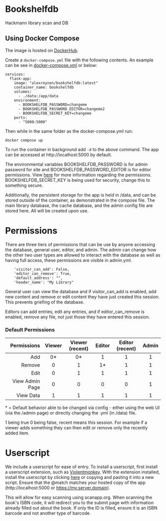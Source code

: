 # Bookshelfdb
Hackmann library scan and DB



## Using Docker Compose
The image is hosted on [DockerHub]("https://hub.docker.com/r/alexreynen/bookshelfdb").

Create a ```docker-compose.yml``` file with the following contents. An example can be see in [docker-compose.yml](/docker-compose.yml) or below:
```
services:
  flask-app:
    image: "alexreynen/bookshelfdb:latest"
    container_name: bookshelfdb
    volumes:
      - ./data:/app/data
    environment:
      - BOOKSHELFDB_PASSWORD=changeme
      - BOOKSHELFDB_PASSWORD_EDITOR=changeme2
      - BOOKSHELFDB_SECRET_KEY=changeme
    ports:
      - "5000:5000"
```

Then while in the same folder as the docker-compose.yml run:

```
docker compose up
```

To run the container in background add `-d` to the above command. The app can be accessed at http://localhost:5000 by default.

The environmental variables BOOKSHELFDB_PASSWORD is for admin password for site and BOOKSHELFDB_PASSWORD_EDITOR is for editor permissions. View [here](#permissions) for more information regarding the permissions. BOOKSHELFDB_SECRET_KEY is being used for security, change this to something secure.

Additionally, the persistent storage for the app is held in /data, and can be stored outside of the container, as demonstrated in the compose file. The main library database, the cache database, and the admin config file are stored here. All will be created upon use.



# Permissions

There are three tiers of permissions that can be use by anyone accessing the database, general user, editor, and admin. The admin can change how the other two user types are allowed to interact with the database as well as having full access, these permissions are visible in admin.yml.
```
    'visitor_can_add': False,
    'editor_can_remove': True,
    'default_address': "",
    'header_name': "My Library"
```

General user can view the database and if visitor_can_add is enabled, add new content and remove or edit content they have just created this session.  This prevents griefing of the database.

Editors can add entries, edit any entries, and if editor_can_remove is enabled, remove any file, not just those they have entered this session.
### Default Permissions
|     Permissions | Viewer | Viewer (recent) | Editor | Editor (recent) | Admin |
|----------------:|:------:|:---------------:|:------:|:---------------:|:-----:|
|             Add |   0*   |       0*        |   1    |        1        |   1   |
|          Remove |   0    |        1        |   1*   |        1        |   1   |
|            Edit |   0    |        1        |   1    |        1        |   1   |
| View Admin Page |   0    |        0        |   0    |        0        |   1   |
|       View Data |   1    |        1        |   1    |        1        |   1   |

\* = Default behavior able to be changed via config - either using the web UI (via the /admin page) or directly changing the .yml (in /data) file.

1 being true 0 being false, recent means this session. For example if a viewer adds something they can then edit or remove only the recently added item. 

# Userscript
We include a userscript for ease of entry. To install a userscript, first install a userscript extension, such as [Violentmonkey]("https://violentmonkey.github.io/"). With the extension installed, install the userscript by clicking [here]("https://github.com/HackmannInterns/bookshelfdb/raw/main/barcode.user.js") or copying and pasting it into a new script.  Ensure that the @match matches your hosted copy of the app (http://localhost:5000 or https://my.server.domain).

This will allow for easy scanning using scanapp.org. When scanning the book's ISBN code, it will redirect you to the submit page with information already filled out about the book. If only the ID is filled, ensure it is an ISBN barcode and not another type of barcode.